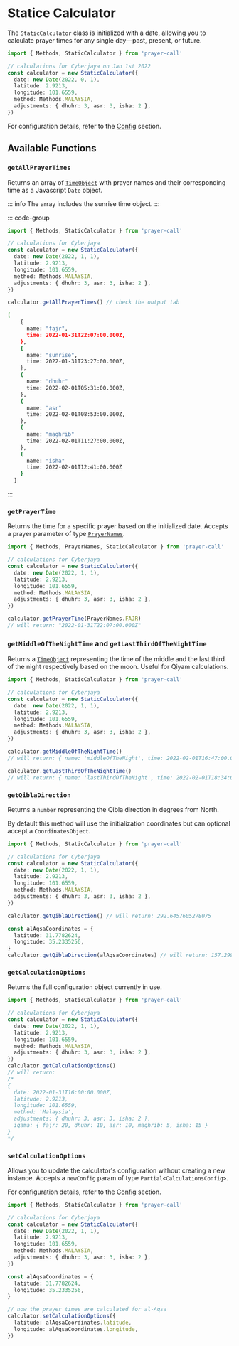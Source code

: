 # Statice Calculator

The `StaticCalculator` class is initialized with a date, allowing you to calculate prayer times for any single day—past, present, or future.

```ts
import { Methods, StaticCalculator } from 'prayer-call'

// calculations for Cyberjaya on Jan 1st 2022
const calculator = new StaticCalculator({
  date: new Date(2022, 0, 1),
  latitude: 2.9213,
  longitude: 101.6559,
  method: Methods.MALAYSIA,
  adjustments: { dhuhr: 3, asr: 3, isha: 2 },
})
```

For configuration details, refer to the [Config](../config/config.md) section.

## Available Functions

### `getAllPrayerTimes`

Returns an array of [`TimeObject`]() with prayer names and their corresponding time as a Javascript `Date` object.

::: info
The array includes the sunrise time object.
:::

::: code-group

```ts [main.ts]
import { Methods, StaticCalculator } from 'prayer-call'

// calculations for Cyberjaya
const calculator = new StaticCalculator({
  date: new Date(2022, 1, 1),
  latitude: 2.9213,
  longitude: 101.6559,
  method: Methods.MALAYSIA,
  adjustments: { dhuhr: 3, asr: 3, isha: 2 },
})

calculator.getAllPrayerTimes() // check the output tab
```

```bash [output]
[
    {
      name: "fajr",
      time: 2022-01-31T22:07:00.000Z,
    },
    {
      name: "sunrise",
      time: 2022-01-31T23:27:00.000Z,
    },
    {
      name: "dhuhr"
      time: 2022-02-01T05:31:00.000Z,
    },
    {
      name: "asr"
      time: 2022-02-01T08:53:00.000Z,
    },
    {
      name: "maghrib"
      time: 2022-02-01T11:27:00.000Z,
    },
    {
      name: "isha"
      time: 2022-02-01T12:41:00.000Z
    }
  ]

```

:::

### `getPrayerTime`

Returns the time for a specific prayer based on the initialized date. Accepts a prayer parameter of type [`PrayerNames`]().

```ts
import { Methods, PrayerNames, StaticCalculator } from 'prayer-call'

// calculations for Cyberjaya
const calculator = new StaticCalculator({
  date: new Date(2022, 1, 1),
  latitude: 2.9213,
  longitude: 101.6559,
  method: Methods.MALAYSIA,
  adjustments: { dhuhr: 3, asr: 3, isha: 2 },
})

calculator.getPrayerTime(PrayerNames.FAJR)
// will return: "2022-01-31T22:07:00.000Z"
```

### `getMiddleOfTheNightTime` and `getLastThirdOfTheNightTime`

Returns a [`TimeObject`]() representing the time of the middle and the last third of the night respectively based on the moon. Useful for Qiyam calculations.

```ts
import { Methods, StaticCalculator } from 'prayer-call'

// calculations for Cyberjaya
const calculator = new StaticCalculator({
  date: new Date(2022, 1, 1),
  latitude: 2.9213,
  longitude: 101.6559,
  method: Methods.MALAYSIA,
  adjustments: { dhuhr: 3, asr: 3, isha: 2 },
})

calculator.getMiddleOfTheNightTime()
// will return: { name: 'middleOfTheNight', time: 2022-02-01T16:47:00.000Z }

calculator.getLastThirdOfTheNightTime()
// will return: { name: 'lastThirdOfTheNight', time: 2022-02-01T18:34:00.000Z }
```

### `getQiblaDirection`

Returns a `number` representing the Qibla direction in degrees from North.

By default this method will use the initialization coordinates but can optional accept a `CoordinatesObject`.

```ts
import { Methods, StaticCalculator } from 'prayer-call'

// calculations for Cyberjaya
const calculator = new StaticCalculator({
  date: new Date(2022, 1, 1),
  latitude: 2.9213,
  longitude: 101.6559,
  method: Methods.MALAYSIA,
  adjustments: { dhuhr: 3, asr: 3, isha: 2 },
})

calculator.getQiblaDirection() // will return: 292.6457605278075

const alAqsaCoordinates = {
  latitude: 31.7782624,
  longitude: 35.2335256,
}
calculator.getQiblaDirection(alAqsaCoordinates) // will return: 157.29924281528764
```

### `getCalculationOptions`

Returns the full configuration object currently in use.

```ts
import { Methods, StaticCalculator } from 'prayer-call'

// calculations for Cyberjaya
const calculator = new StaticCalculator({
  date: new Date(2022, 1, 1),
  latitude: 2.9213,
  longitude: 101.6559,
  method: Methods.MALAYSIA,
  adjustments: { dhuhr: 3, asr: 3, isha: 2 },
})
calculator.getCalculationOptions()
// will return:
/* 
{
  date: 2022-01-31T16:00:00.000Z,
  latitude: 2.9213,
  longitude: 101.6559,
  method: 'Malaysia',
  adjustments: { dhuhr: 3, asr: 3, isha: 2 },
  iqama: { fajr: 20, dhuhr: 10, asr: 10, maghrib: 5, isha: 15 }
}
*/
```

### `setCalculationOptions`

Allows you to update the calculator's configuration without creating a new instance. Accepts a `newConfig` param of type `Partial<CalculationsConfig>`.

For configuration details, refer to the [Config](../config/config.md) section.

```ts
import { Methods, StaticCalculator } from 'prayer-call'

// calculations for Cyberjaya
const calculator = new StaticCalculator({
  date: new Date(2022, 1, 1),
  latitude: 2.9213,
  longitude: 101.6559,
  method: Methods.MALAYSIA,
  adjustments: { dhuhr: 3, asr: 3, isha: 2 },
})

const alAqsaCoordinates = {
  latitude: 31.7782624,
  longitude: 35.2335256,
}

// now the prayer times are calculated for al-Aqsa
calculator.setCalculationOptions({
  latitude: alAqsaCoordinates.latitude,
  longitude: alAqsaCoordinates.longitude,
})
```
